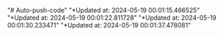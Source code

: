 "# Auto-push-code" 
"*Updated at: 2024-05-19 00:01:15.466525" 
"*Updated at: 2024-05-19 00:01:22.811728" 
"*Updated at: 2024-05-19 00:01:30.233471" 
"*Updated at: 2024-05-19 00:01:37.478081" 
